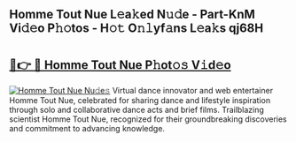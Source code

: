 ## Homme Tout Nue L𝚎a𝚔ed N𝚞𝚍e - Part-KnM Vi𝚍𝚎o P𝚑𝚘tos - H𝚘𝚝 O𝚗𝚕yf𝚊ns L𝚎a𝚔s qj68H

# <h2><a href="http://kf0c4f.oniu.top/?m=Homme+Tout+Nue">🔗👉 🔴 Homme Tout Nue P𝚑ot𝚘𝚜 V𝚒d𝚎o</a></h2>

[![Homme Tout Nue Nu𝚍e𝚜](https://i.imgur.com/0qMVB7G.gif)](http://kf0c4f.oniu.top/?m=Homme+Tout+Nue)
Virtual dance innovator and web entertainer Homme Tout Nue, celebrated for sharing dance and lifestyle inspiration through solo and collaborative dance acts and brief films. Trailblazing scientist Homme Tout Nue, recognized for their groundbreaking discoveries and commitment to advancing knowledge.  
